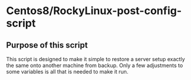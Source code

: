 # Centos8/RockyLinux-post-config-script

## Purpose of this script
This script is designed to make it simple to restore a server setup exactly the same onto another machine from backup.  Only a few adjustments to some variables is all that is needed to make it run. 
